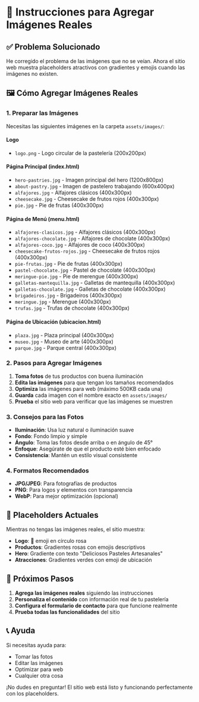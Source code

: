 # 📸 Instrucciones para Agregar Imágenes Reales

## ✅ Problema Solucionado

He corregido el problema de las imágenes que no se veían. Ahora el sitio web muestra placeholders atractivos con gradientes y emojis cuando las imágenes no existen.

## 🖼️ Cómo Agregar Imágenes Reales

### 1. Preparar las Imágenes

Necesitas las siguientes imágenes en la carpeta `assets/images/`:

#### Logo
- `logo.png` - Logo circular de la pastelería (200x200px)

#### Página Principal (index.html)
- `hero-pastries.jpg` - Imagen principal del hero (1200x800px)
- `about-pastry.jpg` - Imagen de pastelero trabajando (600x400px)
- `alfajores.jpg` - Alfajores clásicos (400x300px)
- `cheesecake.jpg` - Cheesecake de frutos rojos (400x300px)
- `pie.jpg` - Pie de frutas (400x300px)

#### Página de Menú (menu.html)
- `alfajores-clasicos.jpg` - Alfajores clásicos (400x300px)
- `alfajores-chocolate.jpg` - Alfajores de chocolate (400x300px)
- `alfajores-coco.jpg` - Alfajores de coco (400x300px)
- `cheesecake-frutos-rojos.jpg` - Cheesecake de frutos rojos (400x300px)
- `pie-frutas.jpg` - Pie de frutas (400x300px)
- `pastel-chocolate.jpg` - Pastel de chocolate (400x300px)
- `meringue-pie.jpg` - Pie de merengue (400x300px)
- `galletas-mantequilla.jpg` - Galletas de mantequilla (400x300px)
- `galletas-chocolate.jpg` - Galletas de chocolate (400x300px)
- `brigadeiros.jpg` - Brigadeiros (400x300px)
- `meringue.jpg` - Merengue (400x300px)
- `trufas.jpg` - Trufas de chocolate (400x300px)

#### Página de Ubicación (ubicacion.html)
- `plaza.jpg` - Plaza principal (400x300px)
- `museo.jpg` - Museo de arte (400x300px)
- `parque.jpg` - Parque central (400x300px)

### 2. Pasos para Agregar Imágenes

1. **Toma fotos** de tus productos con buena iluminación
2. **Edita las imágenes** para que tengan los tamaños recomendados
3. **Optimiza** las imágenes para web (máximo 500KB cada una)
4. **Guarda** cada imagen con el nombre exacto en `assets/images/`
5. **Prueba** el sitio web para verificar que las imágenes se muestren

### 3. Consejos para las Fotos

- **Iluminación**: Usa luz natural o iluminación suave
- **Fondo**: Fondo limpio y simple
- **Ángulo**: Toma las fotos desde arriba o en ángulo de 45°
- **Enfoque**: Asegúrate de que el producto esté bien enfocado
- **Consistencia**: Mantén un estilo visual consistente

### 4. Formatos Recomendados

- **JPG/JPEG**: Para fotografías de productos
- **PNG**: Para logos y elementos con transparencia
- **WebP**: Para mejor optimización (opcional)

## 🎨 Placeholders Actuales

Mientras no tengas las imágenes reales, el sitio muestra:

- **Logo**: 🍰 emoji en círculo rosa
- **Productos**: Gradientes rosas con emojis descriptivos
- **Hero**: Gradiente con texto "Deliciosos Pasteles Artesanales"
- **Atracciones**: Gradientes verdes con emoji de ubicación

## 🚀 Próximos Pasos

1. **Agrega las imágenes reales** siguiendo las instrucciones
2. **Personaliza el contenido** con información real de tu pastelería
3. **Configura el formulario de contacto** para que funcione realmente
4. **Prueba todas las funcionalidades** del sitio

## 📞 Ayuda

Si necesitas ayuda para:
- Tomar las fotos
- Editar las imágenes
- Optimizar para web
- Cualquier otra cosa

¡No dudes en preguntar! El sitio web está listo y funcionando perfectamente con los placeholders. 